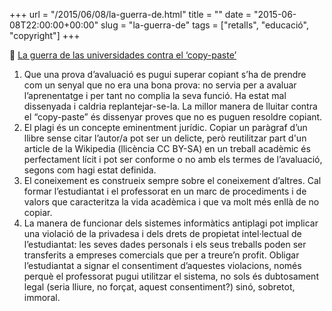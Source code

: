 +++
url = "/2015/06/08/la-guerra-de.html"
title = ""
date = "2015-06-08T22:00:00+00:00"
slug = "la-guerra-de"
tags = ["retalls", "educació", "copyright"]
+++

📎 [La guerra de las universidades contra el ‘copy-paste’](http://economia.elpais.com/economia/2015/06/05/actualidad/1433510626_359303.html)

1. Que una prova d’avaluació es pugui superar copiant s’ha de prendre com un senyal que no era una bona prova: no servia per a avaluar l’aprenentatge i per tant no complia la seva funció. Ha estat mal dissenyada i caldria replantejar-se-la. La millor manera de lluitar contra el “copy-paste” és dissenyar proves que no es puguen resoldre copiant.
2. El plagi és un concepte eminentment jurídic. Copiar un paràgraf d’un llibre sense citar l’autor/a pot ser un delicte, però reutilitzar part d'un article de la Wikipedia (llicència CC BY-SA) en un treball acadèmic és perfectament lícit i pot ser conforme o no amb els termes de l’avaluació, segons com hagi estat definida.
3. El coneixement es construeix sempre sobre el coneixement d’altres. Cal formar l’estudiantat i el professorat en un marc de procediments i de valors que caracteritza la vida acadèmica i que va molt més enllà de no copiar.
4. La manera de funcionar dels sistemes informàtics antiplagi pot implicar una violació de la privadesa i dels drets de propietat intel·lectual de l’estudiantat: les seves dades personals i els seus treballs poden ser transferits a empreses comercials que per a treure’n profit. Obligar l’estudiantat a signar el consentiment d’aquestes violacions, només perquè el professorat pugui utilitzar el sistema, no sols és dubtosament legal (seria lliure, no forçat, aquest consentiment?) sinó, sobretot, immoral.
